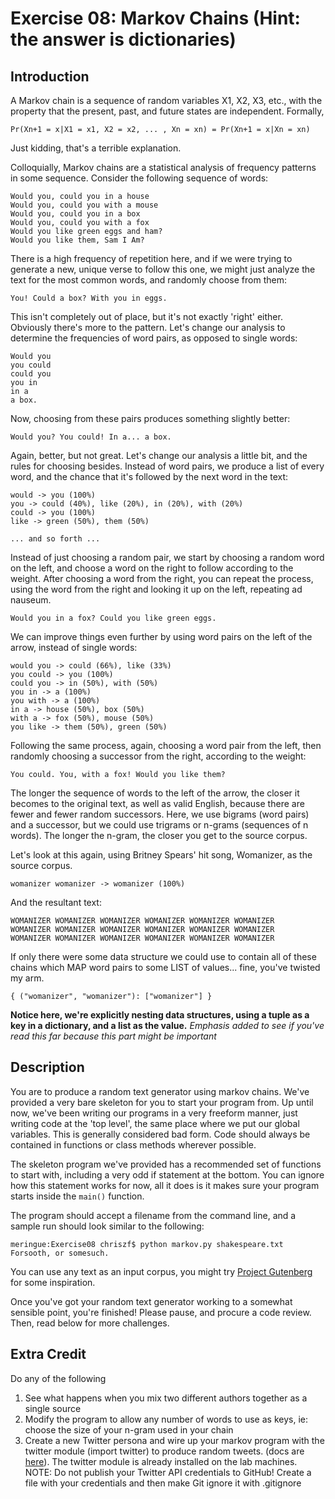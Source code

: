 Exercise 08: Markov Chains (Hint: the answer is dictionaries)
=======

Introduction
-------
A Markov chain is a sequence of random variables X1, X2, X3, etc., with the property that the present, past, and future states are independent. Formally,
```
Pr(Xn+1 = x|X1 = x1, X2 = x2, ... , Xn = xn) = Pr(Xn+1 = x|Xn = xn)
```
Just kidding, that's a terrible explanation. 

Colloquially, Markov chains are a statistical analysis of frequency patterns in some sequence. Consider the following sequence of words:
```
Would you, could you in a house
Would you, could you with a mouse
Would you, could you in a box
Would you, could you with a fox
Would you like green eggs and ham?
Would you like them, Sam I Am?
```
There is a high frequency of repetition here, and if we were trying to generate a new, unique verse to follow this one, we might just analyze the text for the most common words, and randomly choose from them:
```
You! Could a box? With you in eggs.
```
This isn't completely out of place, but it's not exactly 'right' either. Obviously there's more to the pattern. Let's change our analysis to determine the frequencies of word pairs, as opposed to single words:
```
Would you
you could
could you
you in
in a
a box.
```

Now, choosing from these pairs produces something slightly better:
```
Would you? You could! In a... a box.
```
Again, better, but not great. Let's change our analysis a little bit, and the rules for choosing besides. Instead of word pairs, we produce a list of every word, and the chance that it's followed by the next word in the text:
```
would -> you (100%)
you -> could (40%), like (20%), in (20%), with (20%)
could -> you (100%)
like -> green (50%), them (50%)

... and so forth ...
```
Instead of just choosing a random pair, we start by choosing a random word on the left, and choose a word on the right to follow according to the weight. After choosing a word from the right, you can repeat the process, using the word from the right and looking it up on the left, repeating ad nauseum.
```
Would you in a fox? Could you like green eggs. 
```
We can improve things even further by using word pairs on the left of the arrow, instead of single words:
```
would you -> could (66%), like (33%)
you could -> you (100%)
could you -> in (50%), with (50%)
you in -> a (100%)
you with -> a (100%)
in a -> house (50%), box (50%)
with a -> fox (50%), mouse (50%)
you like -> them (50%), green (50%)
```
Following the same process, again, choosing a word pair from the left, then randomly choosing a successor from the right, according to the weight:
```
You could. You, with a fox! Would you like them?
```
The longer the sequence of words to the left of the arrow, the closer it becomes to the original text, as well as valid English, because there are fewer and fewer random successors. Here, we use bigrams (word pairs) and a successor, but we could use trigrams or n-grams (sequences of n words). The longer the n-gram, the closer you get to the source corpus.

Let's look at this again, using Britney Spears' hit song, Womanizer, as the source corpus.
```
womanizer womanizer -> womanizer (100%)
```
And the resultant text:
```
WOMANIZER WOMANIZER WOMANIZER WOMANIZER WOMANIZER WOMANIZER 
WOMANIZER WOMANIZER WOMANIZER WOMANIZER WOMANIZER WOMANIZER 
WOMANIZER WOMANIZER WOMANIZER WOMANIZER WOMANIZER WOMANIZER
```
If only there were some data structure we could use to contain all of these chains which MAP word pairs to some LIST of values... fine, you've twisted my arm.
```
{ ("womanizer", "womanizer"): ["womanizer"] }
```
**Notice here, we're explicitly nesting data structures, using a tuple as a key in a dictionary, and a list as the value.**
*Emphasis added to see if you've read this far because this part might be important*


Description
-----------
You are to produce a random text generator using markov chains. We've provided a very bare skeleton for you to start your program from. Up until now, we've been writing our programs in a very freeform manner, just writing code at the 'top level', the same place where we put our global variables. This is generally considered bad form. Code should always be contained in functions or class methods wherever possible.

The skeleton program we've provided has a recommended set of functions to start with, including a very odd if statement at the bottom. You can ignore how this statement works for now, all it does is it makes sure your program starts inside the ```main()``` function.

The program should accept a filename from the command line, and a sample run should look similar to the following:
```
meringue:Exercise08 chriszf$ python markov.py shakespeare.txt
Forsooth, or somesuch.
```
You can use any text as an input corpus, you might try [Project Gutenberg](http://www.gutenberg.org/) for some inspiration.

Once you've got your random text generator working to a somewhat sensible point, you're finished! Please pause, and procure a code review. Then, read below for more challenges.

Extra Credit
------------
Do any of the following

1. See what happens when you mix two different authors together as a single source
2. Modify the program to allow any number of words to use as keys, ie: choose the size of your n-gram used in your chain
3. Create a new Twitter persona and wire up your markov program with the twitter module (import twitter) to produce random tweets. (docs are [here](https://code.google.com/p/python-twitter/)). The twitter module is already installed on the lab machines. NOTE: Do not publish your Twitter API credentials to GitHub! Create a file with your credentials and then make Git ignore it with .gitignore 
